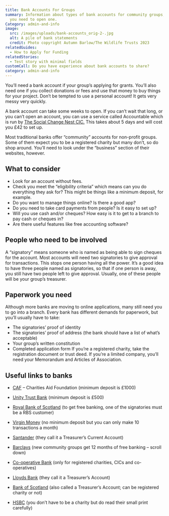 ```yaml
---
title: Bank Accounts For Groups
summary: Information about types of bank accounts for community groups, and what
  you need to open one.
Category: admin-and-info
image:
  src: /images/uploads/bank-accounts_orig-2-.jpg
  alt: A pile of bank statements
  credit: Photo copyright Autumn Barlow/The Wildlife Trusts 2023
relatedGuides:
  - How to Apply for Funding
relatedStories:
  - Test story with minimal fields
customCall: Do you have experience about bank accounts to share?
category: admin-and-info
---
```

You’ll need a bank account if your group’s applying for grants. You’ll also need one if you collect donations or fees and use that money to buy things for your project. Don’t be tempted to use a personal account! It gets very messy very quickly.


A bank account can take some weeks to open. If you can’t wait that long, or you can’t open an account, you can use a service called Accountable which is run by [The Social Change Nest CIC.](https://thesocialchangeagency.org/what-we-do/support-for-groups-and-movements/accountable/ "The Social Change Nest") This takes about 5 days and will cost you £42 to set up.


Most traditional banks offer “community” accounts for non-profit groups. Some of them expect you to be a registered charity but many don’t, so do shop around. You’ll need to look under the “business” section of their websites, however.



## What to consider



* Look for an account without fees.
* Check you meet the “eligibility criteria” which means can you do everything they ask for? This might be things like a minimum deposit, for example.
* Do you want to manage things online? Is there a good app?
* Do you need to take card payments from people? Is it easy to set up?
* Will you use cash and/or cheques? How easy is it to get to a branch to pay cash or cheques in?
* Are there useful features like free accounting software?



## People who need to be involved



A “signatory” means someone who is named as being able to sign cheques for the account. Most accounts will need two signatories to give approval for transactions. This stops one person having all the power. It’s a good idea to have three people named as signatories, so that if one person is away, you still have two people left to give approval.
Usually, one of these people will be your group’s treasurer.



## Paperwork you need



Although more banks are moving to online applications, many still need you to go into a branch. Every bank has different demands for paperwork, but you’ll usually have to take:
* The signatories’ proof of identity
* The signatories’ proof of address (the bank should have a list of what’s acceptable)
* Your group’s written constitution
* Completed application form
If you’re a registered charity, take the registration document or trust deed.
If you’re a limited company, you’ll need your Memorandum and Articles of Association.



## Useful links to banks

* [CAF](https://www.cafonline.org/caf-bank/current-account "Charities Aid Foundation") – Charities Aid Foundation (minimum deposit is £1000) 
* [Unity Trust Bank](https://www.unity.co.uk/business-banking/business-current-account/ "Unity Trust Bank") (minimum deposit is £500)
* [Royal Bank of Scotland](https://www.rbs.co.uk/business/bank-accounts/community-bank-account.html "Royal Bank of Scotland") (to get free banking, one of the signatories must be a RBS customer)
* [Virgin Money](https://uk.virginmoney.com/business/charities-clubs-and-societies/clubs-and-societies-account/ "Virgin Money") (no minimum deposit but you can only make 10 transactions a month)
* [Santander](https://www.santander.co.uk/business/current-accounts/treasurers-current-account "Santander") (they call it a Treasurer’s Current Account)
* [Barclays](https://www.barclays.co.uk/business-banking/accounts/community-organisations/#accounts "Barclays") (new community groups get 12 months of free banking – scroll down)
* [Co-operative Bank](https://www.co-operativebank.co.uk/business/products/current-accounts/community-directplus/ "Co-operative Bank") (only for registered charities, CICs and co-operatives)
* [Lloyds Bank](https://www.lloydsbank.com/business/business-accounts/treasurers-account.html "Lloyds Bank") (they call it a Treasurer’s Account)
* [Bank of Scotland](https://business.bankofscotland.co.uk/business-accounts/community-accounts/treasurers-account.html "Bank of Scotland") (also called a Treasurer’s Account; can be registered charity or not)
* [HSBC](https://www.business.hsbc.uk/en-gb/products/charity-banking-community-account "HSBC") (you don’t have to be a charity but do read their small print carefully)



